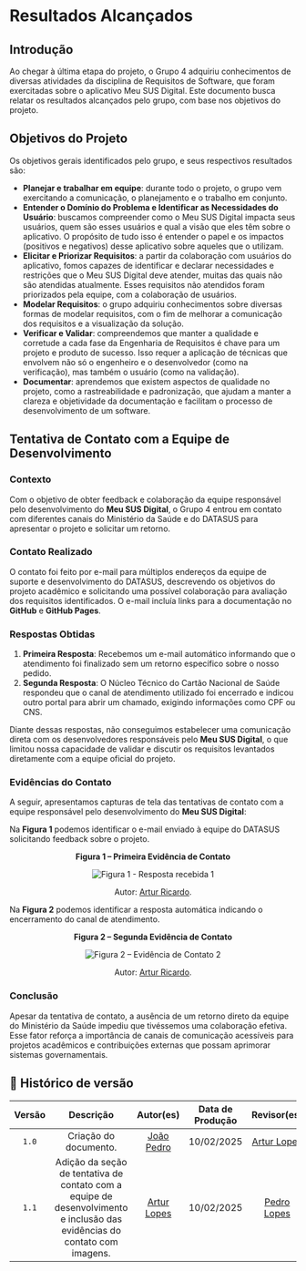 # Resultados Alcançados

## Introdução

Ao chegar à última etapa do projeto, o Grupo 4 adquiriu conhecimentos de diversas atividades da disciplina de Requisitos de Software, que foram exercitadas sobre o aplicativo Meu SUS Digital. Este documento busca relatar os resultados alcançados pelo grupo, com base nos objetivos do projeto.

## Objetivos do Projeto

Os objetivos gerais identificados pelo grupo, e seus respectivos resultados são:

- **Planejar e trabalhar em equipe**: durante todo o projeto, o grupo vem exercitando a comunicação, o planejamento e o trabalho em conjunto.
- **Entender o Domínio do Problema e Identificar as Necessidades do Usuário**: buscamos compreender como o Meu SUS Digital impacta seus usuários, quem são esses usuários e qual a visão que eles têm sobre o aplicativo. O propósito de tudo isso é entender o papel e os impactos (positivos e negativos) desse aplicativo sobre aqueles que o utilizam.
- **Elicitar e Priorizar Requisitos**: a partir da colaboração com usuários do aplicativo, fomos capazes de identificar e declarar necessidades e restrições que o Meu SUS Digital deve atender, muitas das quais não são atendidas atualmente. Esses requisitos não atendidos foram priorizados pela equipe, com a colaboração de usuários.
- **Modelar Requisitos**: o grupo adquiriu conhecimentos sobre diversas formas de modelar requisitos, com o fim de melhorar a comunicação dos requisitos e a visualização da solução.
- **Verificar e Validar**: compreendemos que manter a qualidade e corretude a cada fase da Engenharia de Requisitos é chave para um projeto e produto de sucesso. Isso requer a aplicação de técnicas que envolvem não só o engenheiro e o desenvolvedor (como na verificação), mas também o usuário (como na validação).
- **Documentar**: aprendemos que existem aspectos de qualidade no projeto, como a rastreabilidade e padronização, que ajudam a manter a clareza e objetividade da documentação e facilitam o processo de desenvolvimento de um software.

## Tentativa de Contato com a Equipe de Desenvolvimento

### Contexto

Com o objetivo de obter feedback e colaboração da equipe responsável pelo desenvolvimento do **Meu SUS Digital**, o Grupo 4 entrou em contato com diferentes canais do Ministério da Saúde e do DATASUS para apresentar o projeto e solicitar um retorno.

### Contato Realizado

O contato foi feito por e-mail para múltiplos endereços da equipe de suporte e desenvolvimento do DATASUS, descrevendo os objetivos do projeto acadêmico e solicitando uma possível colaboração para avaliação dos requisitos identificados. O e-mail incluía links para a documentação no **GitHub** e **GitHub Pages**.

### Respostas Obtidas

1. **Primeira Resposta**: Recebemos um e-mail automático informando que o atendimento foi finalizado sem um retorno específico sobre o nosso pedido.
2. **Segunda Resposta**: O Núcleo Técnico do Cartão Nacional de Saúde respondeu que o canal de atendimento utilizado foi encerrado e indicou outro portal para abrir um chamado, exigindo informações como CPF ou CNS.

Diante dessas respostas, não conseguimos estabelecer uma comunicação direta com os desenvolvedores responsáveis pelo **Meu SUS Digital**, o que limitou nossa capacidade de validar e discutir os requisitos levantados diretamente com a equipe oficial do projeto.

### Evidências do Contato

A seguir, apresentamos capturas de tela das tentativas de contato com a equipe responsável pelo desenvolvimento do **Meu SUS Digital**:

Na **Figura 1** podemos identificar o e-mail enviado à equipe do DATASUS solicitando feedback sobre o projeto.


<div align="center">
    <p><strong>Figura 1 – Primeira Evidência de Contato</strong></p>
</div>

<center>

![Figura 1 - Resposta recebida 1](../imagens/primeira-evidencia-de-contato.png)

</center>

<div align="center">
    <p>Autor: <a href="https://github.com/algorithmorphic">Artur Ricardo</a>.</p>
</div>

Na **Figura 2** podemos identificar a resposta automática indicando o encerramento do canal de atendimento.


<div align="center">
    <p><strong>Figura 2 – Segunda Evidência de Contato</strong></p>
</div>

<center>

![Figura 2 – Evidência de Contato 2](../imagens/segunda-evidencia-de-contato.png)

</center>

<div align="center">
    <p>Autor: <a href="https://github.com/algorithmorphic">Artur Ricardo</a>.</p>
</div>

### Conclusão

Apesar da tentativa de contato, a ausência de um retorno direto da equipe do Ministério da Saúde impediu que tivéssemos uma colaboração efetiva. Esse fator reforça a importância de canais de comunicação acessíveis para projetos acadêmicos e contribuições externas que possam aprimorar sistemas governamentais.

## 📑 Histórico de versão
| Versão | Descrição | Autor(es) | Data de Produção | Revisor(es) | Data de Revisão |   
|:------:|:-------------------------------:|:--------------:|:--------------:|:-------------:|:---------------------:|
|  `1.0`  | Criação do documento. |[João Pedro](https://github.com/JoosPerro)| 10/02/2025  | [Artur Lopes](https://github.com/algorithmorphic) | 10/02/2025 |
|  `1.1`  | Adição da seção de tentativa de contato com a equipe de desenvolvimento e inclusão das evidências do contato com imagens. |[Artur Lopes](https://github.com/algorithmorphic) | 10/02/2025 | [Pedro Lopes](https://github.com/pLopess) | 10/02/2025 |
